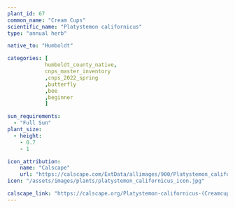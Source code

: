 ```yaml
---
plant_id: 67
common_name: "Cream Cups"
scientific_name: "Platystemon californicus"
type: "annual herb"

native_to: "Humboldt"

categories: [ 
            humboldt_county_native, 
            cnps_master_inventory
            ,cnps_2022_spring
            ,butterfly
            ,bee
            ,beginner
            ]

sun_requirements:
  - "Full Sun"
plant_size:
  - height: 
    - 0.7
    - 1

icon_attribution: 
    name: "Calscape"
    url: "https://calscape.com/ExtData/allimages/900/Platystemon_californicus_900_67.jpg" 
icon: "/assets/images/plants/platystemon_californicus_icon.jpg"

calscape_link: "https://calscape.org/Platystemon-californicus-(Creamcups)"
---
```


